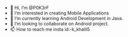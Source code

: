 - 👋 Hi, I’m @P0K3rF
- 👀 I’m interested in creating Mobile Applications
- 🌱 I’m currently learning Android Development in Java.
- 💞️ I’m looking to collaborate on Android project.
- 📫 How to reach me insta id:-k_khalil5

<!---
P0K3rF/P0K3rF is a ✨ special ✨ repository because its `README.md` (this file) appears on your GitHub profile.
You can click the Preview link to take a look at your changes.
--->
